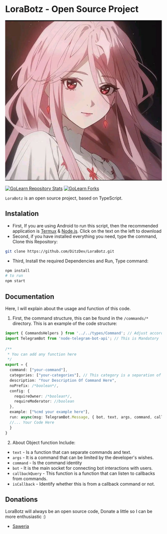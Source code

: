 # LoraBotz - Open Source Project

![Lora Icon](assets/lora.png)

[![GoLearn Repository Stats](https://img.shields.io/github/stars/DitzDev/LoraBotz?style=social)]([[https://github.com/DitzDev/LoraBotz])
[![GoLearn Forks](https://img.shields.io/github/forks/DitzDev/LoraBotz?style=social)](https://github.com/DitzDev/LoraBotz)

`LoraBotz` is an open source project, based on TypeScript.

## Instalation
- First, If you are using Android to run this script, then the recommended application is [Termux](https://github.com/termux/termux-app/releases/tag/) & [Node.js](https://nodejs.org/en). Click on the text on the left to download
- Second, if you have installed everything you need, type the command, Clone this Repository:
```sh
git clone https://github.com/DitzDev/LoraBotz.git
```
- Third, Install the required Dependencies and Run, Type command:
```sh
npm install
# to run
npm start
```

## Documentation
Here, I will explain about the usage and function of this code.
1. First, the command structure, this can be found in the `/commands/*` directory.
   This is an example of the code structure:
```typescript
import { CommandsHelpers } from '../../types/Command'; // Adjust according to where the types folder and command folder are located.
import TelegramBot from 'node-telegram-bot-api'; // This is Mandatory

/**
 * You can add any function here
 */
export = {
  command: ["your-command"],
  categories: ["your-categories"], // This category is a separation of functions between commands and is displayed in the menu.
  description: "Your Description Of Command Here",
  noPrefix: /*boolean*/,
  config: {
    requireOwner: /*boolean*/,
    requireModerator: //boolean
  },
  example: ["%cmd your example here"],
  run: async(msg: TelegramBot.Message, { bot, text, args, command, callbackQuery, isCallback }: CommandHelpers) => {
  //... Your Code Here
  }
}
```
2. About Object function
 Include:
 - `text` - Is a function that can separate commands and text.
 - `args` - It is a command that can be limited by the developer's wishes.
 - `command` - Is the command identity
 - `bot` - It is the main socket for connecting bot interactions with users.
 - `callbackQuery` - This function is a function that can listen to callbacks from commands.
 - `isCallback` - Identify whether this is from a callback command or not.

## Donations
LoraBotz will always be an open source code, Donate a little so I can be more enthusiastic :)
- [Saweria](https://saweria.co/DitzOfc)
